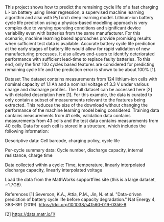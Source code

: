 This project shows how to predict the remaining cycle life of a fast charging Li-ion battery using linear regression, a supervised machine learning algorithm and also with PyTorch deep learning model. Lithium-ion battery cycle life prediction using a physics-based modelling approach is very complex due to varying operating conditions and significant device variability even with batteries from the same manufacturer. For this scenario, machine learning based approaches provide promising results when sufficient test data is available. Accurate battery cycle life prediction at the early stages of battery life would allow for rapid validation of new manufacturing processes. It also allows end-users to identify deteriorated performance with sufficient lead-time to replace faulty batteries. To this end, only the first 100 cycles based features are considered for predicting remaining cycle life and the prediction error is shown to be about 100% [1].

Dataset
The dataset contains measurements from 124 lithium-ion cells with nominal capacity of 1.1 Ah and a nominal voltage of 3.3 V under various charge and discharge profiles. The full dataset can be accessed here [2] with detailed description here [1]. For this example, the data is curated to only contain a subset of measurements relevant to the features being extracted. This reduces the size of the download without changing the performance of the machine learning model being considered. Training data contains measurements from 41 cells, validation data contains measurements from 43 cells and the test data contains measurements from 40 cells. Data for each cell is stored in a structure, which includes the following information:

Descriptive data: Cell barcode, charging policy, cycle life

Per-cycle summary data: Cycle number, discharge capacity, internal resistance, charge time

Data collected within a cycle: Time, temperature, linearly interpolated discharge capacity, linearly interpolated voltage

Load the data from the MathWorks supportfiles site (this is a large dataset, ~1.7GB).



References
[1] Severson, K.A., Attia, P.M., Jin, N. et al. "Data-driven prediction of battery cycle life before capacity degradation." Nat Energy 4, 383–391 (2019). https://doi.org/10.1038/s41560-019-0356-8

[2] https://data.matr.io/1/
